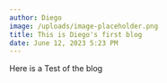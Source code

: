 ```yaml
---
author: Diego
image: /uploads/image-placeholder.png
title: This is Diego's first blog
date: June 12, 2023 5:23 PM
---
```

H﻿ere is a Test of the blog